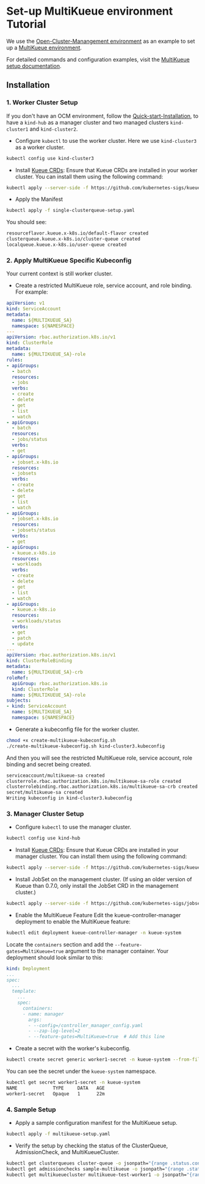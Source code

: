 
# Set-up MultiKueue environment Tutorial

We use the [Open-Cluster-Manangement environment](https://open-cluster-management.io) as an example to set up a [MultiKueue environment](https://kueue.sigs.k8s.io/docs/concepts/multikueue/).

For detailed commands and configuration examples, visit the [MultiKueue setup documentation](https://kueue.sigs.k8s.io/docs/tasks/manage/setup_multikueue/).

## Installation

### 1. Worker Cluster Setup

If you don't have an OCM environment, follow the [Quick-start-Installation](https://open-cluster-management.io/getting-started/quick-start/), to have a `kind-hub` as a manager cluster and two managed clusters `kind-cluster1` and `kind-cluster2`.

- Configure `kubectl` to use the worker cluster. Here we use `kind-cluster3` as a worker cluster.

```bash
kubectl config use kind-cluster3 
```

- Install [Kueue CRDs](https://github.com/kubernetes-sigs/kueue): Ensure that Kueue CRDs are installed in your worker cluster. You can install them using the following command:

```bash
kubectl apply --server-side -f https://github.com/kubernetes-sigs/kueue/releases/download/v0.7.1/manifests.yaml
```

- Apply the Manifest

```bash
kubectl apply -f single-clusterqueue-setup.yaml
```

You should see:

```bash
resourceflavor.kueue.x-k8s.io/default-flavor created
clusterqueue.kueue.x-k8s.io/cluster-queue created
localqueue.kueue.x-k8s.io/user-queue created
```

### 2. Apply MultiKueue Specific Kubeconfig

Your current context is still worker cluster.

- Create a restricted MultiKueue role, service account, and role binding. For example:

```yaml
apiVersion: v1
kind: ServiceAccount
metadata:
  name: ${MULTIKUEUE_SA}
  namespace: ${NAMESPACE}
---
apiVersion: rbac.authorization.k8s.io/v1
kind: ClusterRole
metadata:
  name: ${MULTIKUEUE_SA}-role
rules:
- apiGroups:
  - batch
  resources:
  - jobs
  verbs:
  - create
  - delete
  - get
  - list
  - watch
- apiGroups:
  - batch
  resources:
  - jobs/status
  verbs:
  - get
- apiGroups:
  - jobset.x-k8s.io
  resources:
  - jobsets
  verbs:
  - create
  - delete
  - get
  - list
  - watch
- apiGroups:
  - jobset.x-k8s.io
  resources:
  - jobsets/status
  verbs:
  - get
- apiGroups:
  - kueue.x-k8s.io
  resources:
  - workloads
  verbs:
  - create
  - delete
  - get
  - list
  - watch
- apiGroups:
  - kueue.x-k8s.io
  resources:
  - workloads/status
  verbs:
  - get
  - patch
  - update
---
apiVersion: rbac.authorization.k8s.io/v1
kind: ClusterRoleBinding
metadata:
  name: ${MULTIKUEUE_SA}-crb
roleRef:
  apiGroup: rbac.authorization.k8s.io
  kind: ClusterRole
  name: ${MULTIKUEUE_SA}-role
subjects:
- kind: ServiceAccount
  name: ${MULTIKUEUE_SA}
  namespace: ${NAMESPACE}
```

- Generate a kubeconfig file for the worker cluster.

```bash
chmod +x create-multikueue-kubeconfig.sh
./create-multikueue-kubeconfig.sh kind-cluster3.kubeconfig
```

And then you will see the restricted MultiKueue role, service account, role binding and secret being created.

```bash
serviceaccount/multikueue-sa created
clusterrole.rbac.authorization.k8s.io/multikueue-sa-role created
clusterrolebinding.rbac.authorization.k8s.io/multikueue-sa-crb created
secret/multikueue-sa created
Writing kubeconfig in kind-cluster3.kubeconfig
```

### 3. Manager Cluster Setup

- Configure `kubectl` to use the manager cluster.

```bash
kubectl config use kind-hub
```

- Install [Kueue CRDs](https://github.com/kubernetes-sigs/kueue): Ensure that Kueue CRDs are installed in your manager cluster. You can install them using the following command:

```bash
kubectl apply --server-side -f https://github.com/kubernetes-sigs/kueue/releases/download/v0.7.1/manifests.yaml
```

- Install JobSet on the management cluster. (If using an older version of Kueue than 0.7.0, only install the JobSet CRD in the management cluster.)

```bash
kubectl apply --server-side -f https://github.com/kubernetes-sigs/jobset/releases/download/v0.5.2/manifests.yaml
```

- Enable the MultiKueue Feature
Edit the kueue-controller-manager deployment to enable the MultiKueue feature:

```bash
kubectl edit deployment kueue-controller-manager -n kueue-system
```

Locate the `containers` section and add the `--feature-gates=MultiKueue=true` argument to the manager container. Your deployment should look similar to this:

```yaml
kind: Deployment
...
spec:
  ...
  template:
    ...
    spec:
      containers:
      - name: manager
        args:
        - --config=/controller_manager_config.yaml
        - --zap-log-level=2
        - --feature-gates=MultiKueue=true  # Add this line
```

- Create a secret with the worker's kubeconfig.

```bash
kubectl create secret generic worker1-secret -n kueue-system --from-file=kubeconfig=kind-cluster3.kubeconfig
```

You can see the secret under the `kueue-system` namespace.

```bash
kubectl get secret worker1-secret -n kueue-system
NAME             TYPE     DATA   AGE
worker1-secret   Opaque   1      22m
```

### 4. Sample Setup

- Apply a sample configuration manifest for the MultiKueue setup.

```bash
kubectl apply -f multikueue-setup.yaml 
```

- Verify the setup by checking the status of the ClusterQueue, AdmissionCheck, and MultiKueueCluster.

```bash
kubectl get clusterqueues cluster-queue -o jsonpath="{range .status.conditions[?(@.type == \"Active\")]}CQ - Active: {@.status} Reason: {@.reason} Message: {@.message}{'\n'}{end}"
kubectl get admissionchecks sample-multikueue -o jsonpath="{range .status.conditions[?(@.type == \"Active\")]}AC - Active: {@.status} Reason: {@.reason} Message: {@.message}{'\n'}{end}"
kubectl get multikueuecluster multikueue-test-worker1 -o jsonpath="{range .status.conditions[?(@.type == \"Active\")]}MC - Active: {@.status} Reason: {@.reason} Message: {@.message}{'\n'}{end}"
```
